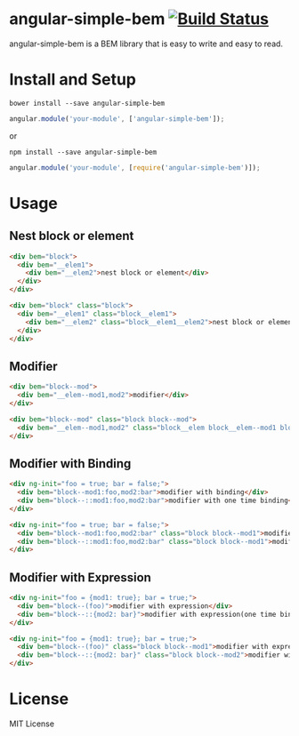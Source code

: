 # angular-simple-bem [![Build Status](https://travis-ci.org/ukyo/angular-simple-bem.svg?branch=master)](https://travis-ci.org/ukyo/angular-simple-bem)

angular-simple-bem is a BEM library that is easy to write and easy to read.

# Install and Setup

```
bower install --save angular-simple-bem
```

```js
angular.module('your-module', ['angular-simple-bem']);
```

or

```
npm install --save angular-simple-bem
```

```js
angular.module('your-module', [require('angular-simple-bem')]);
```


# Usage

## Nest block or element

```html
<div bem="block">
  <div bem="__elem1">
    <div bem="__elem2">nest block or element</div>
  </div>
</div>
```

```html
<div bem="block" class="block">
  <div bem="__elem1" class="block__elem1">
    <div bem="__elem2" class="block__elem1__elem2">nest block or element</div>
  </div>
</div>
```

## Modifier

```html
<div bem="block--mod">
  <div bem="__elem--mod1,mod2">modifier</div>
</div>
```

```html
<div bem="block--mod" class="block block--mod">
  <div bem="__elem--mod1,mod2" class="block__elem block__elem--mod1 block__elem--mod2">modifier</div>
</div>
```

## Modifier with Binding

```html
<div ng-init="foo = true; bar = false;">
  <div bem="block--mod1:foo,mod2:bar">modifier with binding</div>
  <div bem="block--::mod1:foo,mod2:bar">modifier with one time binding</div>
</div>
```

```html
<div ng-init="foo = true; bar = false;">
  <div bem="block--mod1:foo,mod2:bar" class="block block--mod1">modifier with binding</div>
  <div bem="block--::mod1:foo,mod2:bar" class="block block--mod1">modifier with one time binding</div>
</div>
```

## Modifier with Expression

```html
<div ng-init="foo = {mod1: true}; bar = true;">
  <div bem="block--(foo)">modifier with expression</div>
  <div bem="block--::{mod2: bar}">modifier with expression(one time binding)</div>
</div>
```

```html
<div ng-init="foo = {mod1: true}; bar = true;">
  <div bem="block--(foo)" class="block block--mod1">modifier with expression</div>
  <div bem="block--::{mod2: bar}" class="block block--mod2">modifier with expression(one time binding)</div>
</div>
```

# License

MIT License
